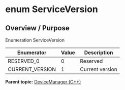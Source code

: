 # enum ServiceVersion

## Overview / Purpose

Enumeration ServiceVersion

|Enumerator|Value|Description|
|----------|-----|-----------|
|RESERVED\_0|0|Reserved|
|CURRENT\_VERSION|1|Current version|

**Parent topic:** [DeviceManager \(C++\)](../../summary_pages/DeviceManager.md)

